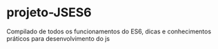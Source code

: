 # projeto-JSES6
Compilado de todos os funcionamentos do ES6, dicas e conhecimentos práticos para desenvolvimento do js
